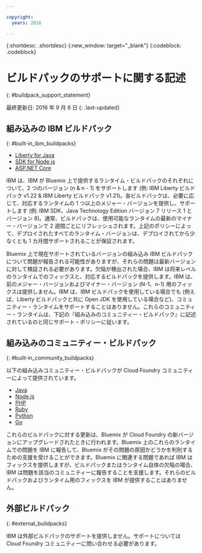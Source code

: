 ```yaml
---

copyright:
  years: 2016

---
```


{:shortdesc: .shortdesc}
{:new_window: target="_blank"}
{:codeblock: .codeblock}

# ビルドパックのサポートに関する記述
{: #buildpack_support_statement}

最終更新日: 2016 年 9 月 8 日
{: .last-updated}

## 組み込みの IBM ビルドパック
{: #built-in_ibm_buildpacks}

* [Liberty for Java](../runtimes/liberty/index.html)
* [SDK for Node.js](../runtimes/nodejs/index.html)
* [ASP.NET Core](../runtimes/dotnet/index.html)

IBM は、IBM が Bluemix 上で提供するランタイム・ビルドパックのそれぞれについて、2 つのバージョン (n & n - 1) をサポートします (例: IBM Liberty ビルドパック v1.22 & IBM Liberty ビルドパック v1.21)。各ビルドパックは、必要に応じて、対応するランタイムの 1 つ以上のメジャー・バージョンを提供し、サポートします (例: IBM SDK、Java Technology Edition バージョン 7 リリース 1 とバージョン 8)。通常、ビルドパックは、使用可能なランタイムの最新のマイナー・バージョンで 2 週間ごとにリフレッシュされます。上記のポリシーによって、デプロイされたすべてのランタイム・バージョンは、デプロイされてから少なくとも 1 カ月間サポートされることが保証されます。

Bluemix 上で現在サポートされているバージョンの組み込み IBM ビルドパックについて問題が報告される可能性がありますが、それらの問題は最新バージョンに対して検証される必要があります。欠陥が検出された場合、IBM は将来レベルのランタイムでのフィックスと、対応するビルドパックを提供します。IBM は、前のメジャー・バージョンおよびマイナー・バージョン (N-1、n-1) 用のフィックスは提供しません。IBM は、IBM ビルドパックを使用している場合でも (例えば、Liberty ビルドパックと共に Open JDK を使用している場合など)、コミュニティー・ランタイムをサポートすることはありません。これらのコミュニティー・ランタイムは、下記の『組み込みのコミュニティー・ビルドパック』に記述されているのと同じサポート・ポリシーに従います。

## 組み込みのコミュニティー・ビルドパック
{: #built-in_community_buildpacks}

以下の組み込みコミュニティー・ビルドパックが Cloud Foundry コミュニティーによって提供されています。

* [Java](../runtimes/tomcat/index.html)
* [Node.js](https://github.com/cloudfoundry/nodejs-buildpack)
* [PHP](../runtimes/php/index.html)
* [Ruby](../runtimes/ruby/index.html)
* [Python](../runtimes/python/index.html)
* [Go](../runtimes/go/index.html)

これらのビルドパックに対する更新は、Bluemix が Cloud Foundry の新バージョンにアップグレードされたときに行われます。Bluemix 上のこれらのランタイムでの問題を IBM に報告して、Bluemix がその問題の原因かどうかを判別するための支援を受けることができます。Bluemix に関連する問題であれば IBM はフィックスを提供しますが、ビルドパックまたはランタイム自体の欠陥の場合、IBM は問題を該当のコミュニティーに報告することを支援します。それらのビルドパックおよびランタイム用のフィックスを IBM が提供することはありません。

## 外部ビルドパック
{: #external_buildpacks}


IBM は外部ビルドパックのサポートを提供しません。サポートについては Cloud Foundry コミュニティーに問い合わせる必要があります。 


